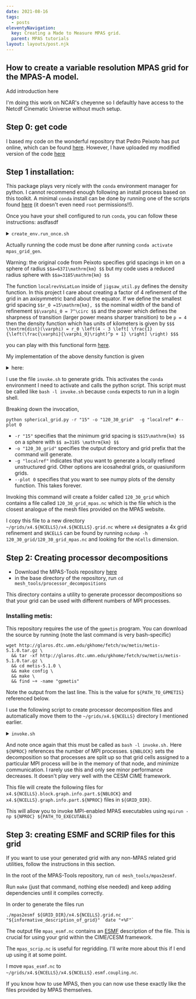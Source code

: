 ```yaml
---
date: 2021-08-16
tags:
  - posts
eleventyNavigation:
  key: Creating a Made to Measure MPAS grid.
  parent: MPAS tutorials
layout: layouts/post.njk
---
```


## How to create a variable resolution MPAS grid for the MPAS-A model.

<span class="todo"> Add introduction here</span>

I'm doing this work on NCAR's cheyenne so I defaultly have access to the Netcdf Cinematic Universe without much setup.

## Step 0: get code

I based my code on the wonderful repository that Pedro Peixoto has put online, which can be found [here](https://github.com/pedrospeixoto/MPAS-PXT).
However, I have uploaded my modified version of the code [here](https://github.com/OkayHughes/MPAS_grid_gen)


## Step 1 installation:

This package plays very nicely with the `conda` environment manager for python. I cannot recommend enough following
an install process based on this toolkit. A minimal `conda` install can be done by running one of the scripts
found [here](https://docs.conda.io/en/latest/miniconda.html) (it doesn't even need `root` permissions!!).

Once you have your shell configured to run `conda`, you can follow these instructions:
asdfasdf
<details>
  <summary><code>create_env.run_once.sh</code></summary>
  

<!-- HTML generated using hilite.me --><div style="background: #ffffff; overflow:auto;width:auto;border:solid gray;border-width:.1em .1em .1em .8em;padding:.2em .6em;"><pre style="margin: 0; line-height: 125%">conda create --name mpas_grid_gen <span style="color: #aa0000">python</span>=3.8 
<span style="color: #aaaaaa; font-style: italic"># I typically specify a python version which differs</span>
<span style="color: #aaaaaa; font-style: italic"># from the system version so that e.g. python and python3 both</span>
<span style="color: #aaaaaa; font-style: italic"># point to the conda version of python.</span>
conda activate mpas_grid_gen
conda install --file dev-spec.txt
conda install mpas_tools
</pre></div>


  
</details>


Actually running the code must be done after running `conda activate mpas_grid_gen`.


<span class="todo">Warning: the original code from Peixoto specifies grid spacings in km on a sphere
of radius `$$a=6371\mathrm{km} $$` but my code uses a reduced radius sphere with `$$a=3185\mathrm{km} $$`</span>


The function `localrevVsLatLon` inside of `jigsaw_util.py` defines the density function. In this project I 
care about creating a factor of 4 refinement of the grid in an axisymmetric band about the equator. 
If we define  the smallest grid spacing `$$r_0 =15\mathrm{km}, $$` the nominal width of the band of refinement `$$\varphi_0 = 7^\circ $$`
and the power which defines the sharpness of transition (larger power means sharper transition) to be `p = 4` then 
the density function which has units of kilometers is given by
`$$$ \textrm{dist}(\varphi) = r_0 \left(4 - 3 \left[ \frac{1}{\left(\frac{\varphi}{\varphi_0}\right)^p + 1} \right] \right) $$$`

you can play with this functional form [here](https://www.desmos.com/calculator/xx4sypedm4).

My implementation of the above density function is given 

<details>
<summary>here:</summary>
  

<!-- HTML generated using hilite.me --><div style="background: #272822; overflow:auto;width:auto;border:solid gray;border-width:.1em .1em .1em .8em;padding:.2em .6em;"><pre style="margin: 0; line-height: 125%">def localrefVsLatLon<span style="color: #f92672">(</span>r, <span style="color: #f8f8f2">earth_radius</span><span style="color: #f92672">=</span>6371e3/2, <span style="color: #f8f8f2">p</span><span style="color: #f92672">=</span>False<span style="color: #f92672">)</span>:

<span style="color: #e6db74">&quot;&quot;&quot;</span>
<span style="color: #e6db74">  Create cell width array for this mesh on a locally refined latitude-longitude grid.</span>
<span style="color: #e6db74">  Input</span>
<span style="color: #e6db74">  ---------</span>
<span style="color: #e6db74">  r : float</span>
<span style="color: #e6db74">      minimun desired cell width resolution in km</span>
<span style="color: #e6db74">  Returns</span>
<span style="color: #e6db74">  -------</span>
<span style="color: #e6db74">  cellWidth : ndarray</span>
<span style="color: #e6db74">      m x n array of cell width in km</span>
<span style="color: #e6db74">  lon : ndarray</span>
<span style="color: #e6db74">      longitude in degrees (length n and between -180 and 180)</span>
<span style="color: #e6db74">  lat : ndarray</span>
<span style="color: #e6db74">      longitude in degrees (length m and between -90 and 90)</span>
<span style="color: #e6db74">  &quot;&quot;&quot;</span>
<span style="color: #f8f8f2">dlat</span> <span style="color: #f92672">=</span> 0.125 <span style="color: #75715e">#Make the lat-lon grid ~ 10x finer than resolution at equator, where 1deg ~ 100km</span>
<span style="color: #f8f8f2">dlon</span> <span style="color: #f92672">=</span> dlat
<span style="color: #f8f8f2">constantCellWidth</span> <span style="color: #f92672">=</span> r  <span style="color: #75715e">#in km</span>

<span style="color: #f8f8f2">nlat</span> <span style="color: #f92672">=</span> int<span style="color: #f92672">(</span>180./dlat<span style="color: #f92672">)</span> + 1
<span style="color: #f8f8f2">nlon</span> <span style="color: #f92672">=</span> int<span style="color: #f92672">(</span>360./dlon<span style="color: #f92672">)</span> + 1

<span style="color: #f8f8f2">lat</span> <span style="color: #f92672">=</span> np.linspace<span style="color: #f92672">(</span>-90., 90., nlat<span style="color: #f92672">)</span>
<span style="color: #f8f8f2">lon</span> <span style="color: #f92672">=</span> np.linspace<span style="color: #f92672">(</span>-180., 180., nlon<span style="color: #f92672">)</span>

lons, <span style="color: #f8f8f2">lats</span> <span style="color: #f92672">=</span> np.meshgrid<span style="color: #f92672">(</span>lon, lat<span style="color: #f92672">)</span>

<span style="color: #66d9ef">if </span>p:
<span style="color: #f8f8f2">h</span> <span style="color: #f92672">=</span> plt.contourf<span style="color: #f92672">(</span>lons, lats, dists<span style="color: #f92672">)</span>
plt.axis<span style="color: #f92672">(</span><span style="color: #e6db74">&#39;scaled&#39;</span><span style="color: #f92672">)</span>
plt.colorbar<span style="color: #f92672">()</span>
plt.show<span style="color: #f92672">()</span>

<span style="color: #75715e">#Parameters</span>
<span style="color: #75715e">#------------------------------</span>

<span style="color: #75715e"># Radius (in degrees) of high resolution area</span>
<span style="color: #f8f8f2">maxdist</span> <span style="color: #f92672">=</span> 7
<span style="color: #75715e">#ratio of largest grid spacing to smallest grid spacing</span>
<span style="color: #f8f8f2">reduction_factor</span> <span style="color: #f92672">=</span> 4.0
<span style="color: #75715e"># defines sharpness of transition. You can play with how this looks here:</span>
<span style="color: #75715e"># https://www.desmos.com/calculator/xx4sypedm4</span>
<span style="color: #f8f8f2">power</span> <span style="color: #f92672">=</span> 4

<span style="color: #75715e"># initialize with resolution = r (min resolution)</span>
<span style="color: #f8f8f2">factor</span> <span style="color: #f92672">=</span> 1.0/<span style="color: #f92672">(</span>np.power<span style="color: #f92672">(</span>1/maxdist  lats, power<span style="color: #f92672">)</span> + 1<span style="color: #f92672">)</span>
<span style="color: #f8f8f2">resolution</span> <span style="color: #f92672">=</span> r  <span style="color: #f92672">(</span>reduction_factor - <span style="color: #f92672">(</span>reduction_factor-1<span style="color: #f92672">)</span> * factor<span style="color: #f92672">)</span>

<span style="color: #66d9ef">if </span>p:
<span style="color: #f8f8f2">h</span> <span style="color: #f92672">=</span> plt.contourf<span style="color: #f92672">(</span>lons, lats, resolution, <span style="color: #f8f8f2">cmap</span><span style="color: #f92672">=</span><span style="color: #e6db74">&quot;viridis&quot;</span>, <span style="color: #f8f8f2">levels</span><span style="color: #f92672">=</span>100<span style="color: #f92672">)</span>
plt.axis<span style="color: #f92672">(</span><span style="color: #e6db74">&#39;scaled&#39;</span><span style="color: #f92672">)</span>
plt.colorbar<span style="color: #f92672">()</span>
plt.show<span style="color: #f92672">()</span>

print<span style="color: #f92672">(</span>np.min<span style="color: #f92672">(</span>resolution<span style="color: #f92672">)</span>, np.max<span style="color: #f92672">(</span>resolution<span style="color: #f92672">))</span>

<span style="color: #f8f8f2">cellWidth</span> <span style="color: #f92672">=</span> resolution <span style="color: #75715e">#constantCellWidth * np.ones((lat.size, lon.size))</span>

<span style="color: #66d9ef">return </span>cellWidth, lon, lat
</pre></div>



</details>


I use the file `invoke.sh` to generate grids. This activates the `conda` environment I need to activate and calls
the python script. <span class="todo">This script must be called like `bash -l invoke.sh` because `conda` expects to run in 
a login shell.</span>

Breaking down the invocation,

```
python spherical_grid.py -r "15" -o "120_30_grid"  -g "localref" #--plot 0
```

* `-r "15"` specifies that the minimum grid spacing is `$$15\mathrm{km} $$` on a sphere with `$$ a=3185 \mathrm{km} $$`
* `-o "120_30_grid"` specifies the output directory and grid prefix that the command will generate.
* `-g "localref"` indicates that you want to generate a locally refined unstructured grid. Other options
are icosahedral grids, or quasiuniform grids.
* `--plot 0` specifies that you want to see numpy plots of the density function. This takes forever.




Invoking this command will create a folder called `120_30_grid` which contains a file called `120_30_grid_mpas.nc` which is the file which is the closest analogue of the mesh files provided on the MPAS
website.

I copy this file to a new directory `~/grids/x4.${NCELLS}/x4.${NCELLS}.grid.nc` where `x4` designates
a 4x grid refinement and `$NCELLS` can be found by running `ncdump -h 120_30_grid/120_30_grid_mpas.nc` and looking
for the `nCells` dimension.

## Step 2: Creating processor decompositions 
* Download the MPAS-Tools repository [here](https://github.com/MPAS-Dev/MPAS-Tools)
* in the base directory of the repository, run `cd mesh_tools/processor_decompositions`

This directory contains a utility to generate processor decompositions so that 
your grid can be used with different numbers of MPI processes.

### Installing metis:
This repository requires the use of the `gpmetis` program.
You can download the source by running (note the last command is very bash-specific)

```
wget http://glaros.dtc.umn.edu/gkhome/fetch/sw/metis/metis-5.1.0.tar.gz \
  && tar -xf http://glaros.dtc.umn.edu/gkhome/fetch/sw/metis/metis-5.1.0.tar.gz \
  && cd metis-5.1.0 \
  && make config \
  && make \
  && find ~+ -name "gpmetis"
```

Note the output from the last line. This is the value for `${PATH_TO_GPMETIS}` referenced below.

I use the following script to create processor decomposition files and automatically move them to the `~/grids/x4.${NCELLS}`
directory I mentioned earlier. 



<details>
<summary><code>invoke.sh</code></summary>

```
conda activate project_2
readonly NCELLS="92067"
readonly GRID_PREFIX="x4.${NCELLS}"
readonly GRID_DIR="/glade/u/home/owhughes/grids/x4.92067"
readonly FILE="${GRID_DIR}/${GRID_PREFIX}.grid.nc"
readonly METIS_PATH="${PATH_TO_GPMETIS}"
readonly NPROC="288"
readonly NBLOCK="288"
python make_partition_files.py --file ${FILE} --metis ${METIS_PATH} --procs ${NPROC} --blocks ${NBLOCK}


mv "graph.info.part.${NPROC}" "${GRID_DIR}/${GRID_PREFIX}.graph.info.part.${NPROC}"
mv "block.graph.info.part.${NPROC}" "${GRID_DIR}/${GRID_PREFIX}.block.graph.info.part.${NPROC}"

```
  
</details>

And note once again that this must be called as `bash -l invoke.sh.`
Here `${NPROC}` references the number of MPI processes. `${NBLOCK}` sets the decomposition
so that processes are split up so that grid cells assigned to a particular MPI process will
be in the memory of that node, and minimize communication. I rarely use this and only see minor
performance decreases. It doesn't play very well with the CESM CIME framework.

This file will create the following files for `x4.${NCELLS}.block.graph.info.part.${NBLOCK}` and
`x4.${NCELLS}.graph.info.part.${NPROC}` files in `${GRID_DIR}`. 

This will allow you to invoke MPI-enabled MPAS executables using `mpirun -np ${NPROC} ${PATH_TO_EXECUTABLE}`


## Step 3: creating ESMF and SCRIP files for this grid
If you want to use your generated grid with any non-MPAS related grid utilities, follow the instructions in this section.

In the root of the MPAS-Tools repository, run `cd mesh_tools/mpas2esmf`.

Run `make` (just that command, nothing else needed) and keep adding dependencies until it compiles correctly.

In order to generate the files run 

```
./mpas2esmf ${GRID_DIR}/x4.${NCELLS}.grid.nc "${informative_description_of_grid}" `date "+%F"` 

```

The output file `mpas_esmf.nc` contains an [ESMF](https://earthsystemmodeling.org/regrid/) description 
of the file. <span class="todo">This is crucial for using your grid within the CIME/CESM framework.</span>

The `mpas_scrip.nc` is useful for regridding. I'll write more about this if I end up using it at some point.

I move `mpas_esmf.nc` to `~/grids/x4.${NCELLS}/x4.${NCELLS}.esmf.coupling.nc`.

If you know how to use MPAS, then you can now use these exactly like the files provided by MPAS themselves.







